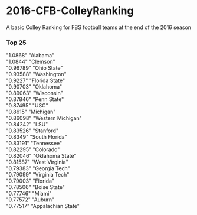 # 2016-CFB-ColleyRanking
A basic Colley Ranking for FBS football teams at the end of the 2016 season

### Top 25

   "1.0868"     "Alabama"                 
    "1.0844"     "Clemson"                 
    "0.96789"    "Ohio State"              
    "0.93588"    "Washington"              
    "0.9227"     "Florida State"           
    "0.90703"    "Oklahoma"                
    "0.89063"    "Wisconsin"               
    "0.87846"    "Penn State"              
    "0.87495"    "USC"                     
    "0.8615"     "Michigan"                
    "0.86098"    "Western Michigan"        
    "0.84242"    "LSU"                     
    "0.83526"    "Stanford"                
    "0.8349"     "South Florida"           
    "0.83191"    "Tennessee"               
    "0.82295"    "Colorado"                
    "0.82046"    "Oklahoma State"          
    "0.81587"    "West Virginia"           
    "0.79383"    "Georgia Tech"            
    "0.79099"    "Virginia Tech"           
    "0.79003"    "Florida"                 
    "0.78506"    "Boise State"             
    "0.77746"    "Miami"                   
    "0.77572"    "Auburn"                  
    "0.77517"    "Appalachian State" 
